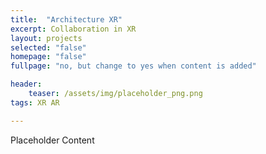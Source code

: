 ```yaml
---
title:  "Architecture XR"
excerpt: Collaboration in XR
layout: projects
selected: "false"
homepage: "false"  
fullpage: "no, but change to yes when content is added"

header:
    teaser: /assets/img/placeholder_png.png
tags: XR AR  

---
```


Placeholder Content
